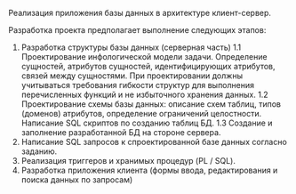 Реализация приложения базы данных в архитектуре клиент-сервер.

Разработка проекта предполагает выполнение следующих этапов:
1. Разработка структуры базы данных (серверная часть)
1.1 Проектирование инфологической модели задачи. Определение сущностей, атрибутов
сущностей, идентифицирующих атрибутов, связей между сущностями. При
проектировании должны учитываться требования гибкости структур для выполнения
перечисленных функций и не избыточного хранения данных.
1.2 Проектирование схемы базы данных: описание схем таблиц, типов (доменов) атрибутов,
определение ограничений целостности. Написание SQL скриптов по созданию таблиц БД.
1.3 Создание и заполнение разработанной БД на стороне сервера.
2. Написание SQL запросов к спроектированной базе данных согласно заданию.
3. Реализация триггеров и хранимых процедур (PL / SQL).
4. Разработка приложения клиента (формы ввода, редактирования и поиска данных по
запросам)
